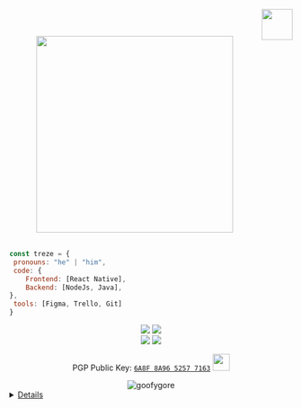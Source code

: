<a href="https://www.linkedin.com/in/aron-chaves/" target="_blank"><img src="https://cdn.glitch.me/f914e085-7333-414f-bfc4-af653a7b139c%2FILLO_Diamond_L_Solo.gif" width="55" align="right"></a> 



</br></br>



<div align="center">
<img src="https://c.tenor.com/s2sis7cYUV8AAAAM/laughing-goofy-laugh.gif" width="350">
 </br>

 
  <br/>



</div>

 
<p align="center">
 

 ```javascript
const treze = {
  pronouns: "he" | "him",
  code: {
     Frontend: [React Native],
     Backend: [NodeJs, Java],
 },
  tools: [Figma, Trello, Git]
}
```
 
<div align="center">
 
 
  <a href="https://reactnative.dev/" target="_blank"><img src="https://img.shields.io/badge/react_native-%2320232a.svg?style=for-the-badge&logo=react&logoColor=%2361DAFB"></a>
 <a href="https://nodejs.org/" target="_blank"><img src="https://img.shields.io/badge/node.js-6DA55F?style=for-the-badge&logo=node.js&logoColor=white"></a>
  </br>
 <a href="https://www.apple.com/br/macos/monterey/" target="_blank"> <img src="https://img.shields.io/badge/mac%20os-000000?style=for-the-badge&logo=macos&logoColor=F0F0F0)"></a>
 <a href="https://www.rust-lang.org/" target="_blank"> <img src="https://img.shields.io/badge/rust-%23000000.svg?style=for-the-badge&logo=rust&logoColor=white"></a>

</div>
 
  
  
 </p>



<div align="center">
 
 PGP Public Key: [`6A8F 8A96 5257 7163`](https://keybase.io/the_architect/pgp_keys.asc) <img src="https://user-images.githubusercontent.com/42378118/110234147-e3259600-7f4e-11eb-95be-0c4047144dea.gif" width="30">
 
 <div>
<img src="https://komarev.com/ghpvc/?username=goofygore&label=Views&color=f901cf&style=flat" alt="goofygore" /><a href="https://www.linkedin.com/in/aron-chaves/" target="_blank">
 </div>
 
 
 
</div>
  
 
  <details>
  <p><img src="https://github-readme-stats.vercel.app/api/top-langs?username=goofygore&show_icons=true&theme=highcontrast&locale=en&layout=compact" alt="goofygore" /></p>
</details>
